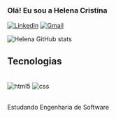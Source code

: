 
### Olá! Eu sou a Helena Cristina

[![Linkedin](https://img.shields.io/badge/LinkedIn-0077B5?style=for-the-badge&logo=linkedin&logoColor=white)](https://www.linkedin.com/in/helena-cristina-1a8527211/)
[![Gmail](https://img.shields.io/badge/Gmail-D14836?style=for-the-badge&logo=gmail&logoColor=white)](mailto:contatohelenacristinamiranda@gmail.com)

![Helena GitHub stats](https://github-readme-stats.vercel.app/api?username=lenacristina&show_icons=true&theme=tokyonight)

## Tecnologias

<div style="display: inline_block"><br/>
<img align="center" alt="html5" src="https://img.shields.io/badge/HTML5-E34F26?style=for-the-badge&logo=html5&logoColor=white" />
<img align="center" alt="css" src="https://img.shields.io/badge/CSS3-1572B6?style=for-the-badge&logo=css3&logoColor=white" />
</div><br/>

Estudando Engenharia de Software
